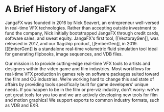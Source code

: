 # A Brief History of JangaFX

JangaFX was founded in 2016 by Nick Seavert, an entrepreneur well-versed in real-time VFX technologies. Rather than accepting outside investment to fund the company, Nick initially bootstrapped JangaFX through credit cards, software sales, and sweat equity. JangaFX's first tool, [[VectorayGen]], was released in 2017, and our flagship product, [[EmberGen]], in 2019. [[EmberGen]] is a standalone real-time volumetric fluid simulation tool ideal for generating flipbooks, image sequences, and VDB files.  
  
Our mission is to provide cutting-edge real-time VFX tools to artists and designers within the video game and film industries. Most workflows for real-time VFX production in games rely on software packages suited toward the film and CG industries. We’re working hard to change this sad state of affairs by providing tools specifically built for game developers' unique needs. If you happen to be in the film or pre-viz industry, don't worry: we've got great tools for you too and we are actively developing new tools for film and motion graphics! We support exports to common industry formats, such as VDB and EXR.